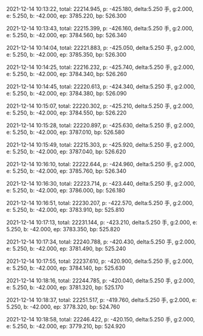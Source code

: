 2021-12-14 10:13:22, total: 22214.945, p: -425.180, delta:5.250 手, g:2.000, e: 5.250, b: -42.000, ep: 3785.220, bp: 526.300

2021-12-14 10:13:43, total: 22215.399, p: -426.160, delta:5.250 手, g:2.000, e: 5.250, b: -42.000, ep: 3784.560, bp: 526.340

2021-12-14 10:14:04, total: 22221.883, p: -425.050, delta:5.250 手, g:2.000, e: 5.250, b: -42.000, ep: 3785.350, bp: 526.300

2021-12-14 10:14:25, total: 22216.232, p: -425.740, delta:5.250 手, g:2.000, e: 5.250, b: -42.000, ep: 3784.340, bp: 526.260

2021-12-14 10:14:45, total: 22220.613, p: -424.340, delta:5.250 手, g:2.000, e: 5.250, b: -42.000, ep: 3784.380, bp: 526.090

2021-12-14 10:15:07, total: 22220.302, p: -425.210, delta:5.250 手, g:2.000, e: 5.250, b: -42.000, ep: 3784.550, bp: 526.220

2021-12-14 10:15:28, total: 22220.897, p: -425.630, delta:5.250 手, g:2.000, e: 5.250, b: -42.000, ep: 3787.010, bp: 526.580

2021-12-14 10:15:49, total: 22215.303, p: -425.920, delta:5.250 手, g:2.000, e: 5.250, b: -42.000, ep: 3787.040, bp: 526.620

2021-12-14 10:16:10, total: 22222.644, p: -424.960, delta:5.250 手, g:2.000, e: 5.250, b: -42.000, ep: 3785.760, bp: 526.340

2021-12-14 10:16:30, total: 22223.714, p: -423.440, delta:5.250 手, g:2.000, e: 5.250, b: -42.000, ep: 3786.000, bp: 526.180

2021-12-14 10:16:51, total: 22230.207, p: -422.570, delta:5.250 手, g:2.000, e: 5.250, b: -42.000, ep: 3783.910, bp: 525.810

2021-12-14 10:17:13, total: 22231.144, p: -423.210, delta:5.250 手, g:2.000, e: 5.250, b: -42.000, ep: 3783.350, bp: 525.820

2021-12-14 10:17:34, total: 22240.788, p: -420.430, delta:5.250 手, g:2.000, e: 5.250, b: -42.000, ep: 3781.490, bp: 525.240

2021-12-14 10:17:55, total: 22237.610, p: -420.900, delta:5.250 手, g:2.000, e: 5.250, b: -42.000, ep: 3784.140, bp: 525.630

2021-12-14 10:18:16, total: 22244.785, p: -420.040, delta:5.250 手, g:2.000, e: 5.250, b: -42.000, ep: 3781.320, bp: 525.170

2021-12-14 10:18:37, total: 22251.517, p: -419.760, delta:5.250 手, g:2.000, e: 5.250, b: -42.000, ep: 3778.320, bp: 524.760

2021-12-14 10:18:58, total: 22246.422, p: -420.150, delta:5.250 手, g:2.000, e: 5.250, b: -42.000, ep: 3779.210, bp: 524.920